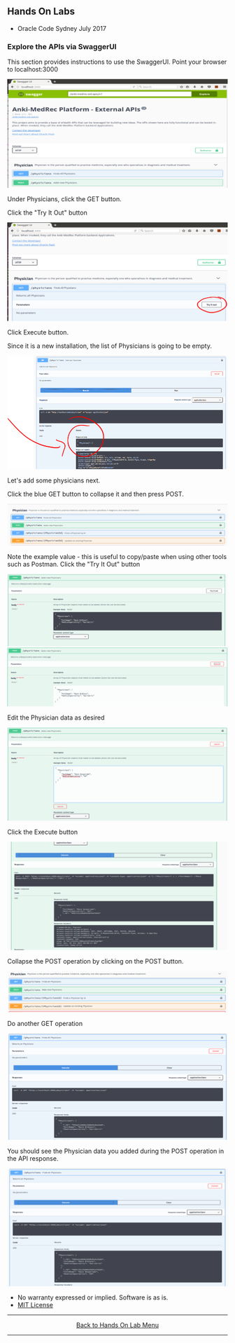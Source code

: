 ## Hands On Labs

- Oracle Code Sydney July 2017

### Explore the APIs via SwaggerUI

This section provides instructions to use the SwaggerUI.
Point your browser to localhost:3000

<img src="./img/swagger1.PNG" />

Under Physicians, click the GET button.

Click the "Try It Out" button

<img src="./img/swagger2.PNG" />

Click Execute button.

Since it is a new installation, the list of Physicians is going to be empty.

<img src="./img/swagger3.PNG" />

Let's add some physicians next.

Click the blue GET button to collapse it and then press POST.

<img src="./img/swagger5.PNG" />

Note the example value - this is useful to copy/paste when using other tools such as Postman.
Click the "Try It Out" button 

<img src="./img/swagger6.PNG" />

<img src="./img/swagger7.PNG" />

Edit the Physician data as desired

<img src="./img/swagger8.PNG" />

Click the Execute button

<img src="./img/swagger9.PNG" />

Collapse the POST operation by clicking on the POST button.

<img src="./img/swagger10.PNG" />

Do another GET operation 

<img src="./img/swagger11.PNG" />

You should see the Physician data you added during the POST operation in the API response.

<img src="./img/swagger12.PNG" />


* No warranty expressed or implied.  Software is as is.
* [MIT License](http://www.opensource.org/licenses/mit-license.html)

<hr />
<center>
<a href="../../handsonlabs" class="btn" >Back to Hands On Lab Menu</a>
<center />
<hr />

